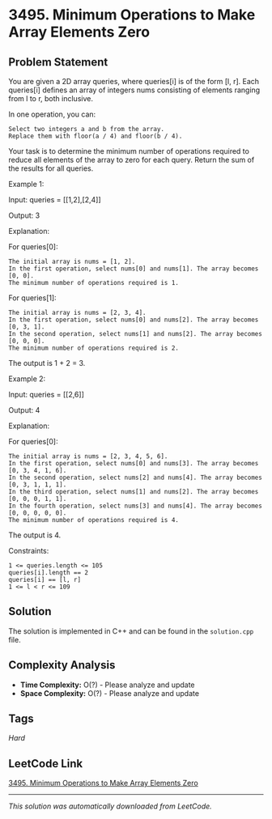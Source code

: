 # 3495. Minimum Operations to Make Array Elements Zero

## Problem Statement

You are given a 2D array queries, where queries[i] is of the form [l, r]. Each queries[i] defines an array of integers nums consisting of elements ranging from l to r, both inclusive.

In one operation, you can:

	Select two integers a and b from the array.
	Replace them with floor(a / 4) and floor(b / 4).

Your task is to determine the minimum number of operations required to reduce all elements of the array to zero for each query. Return the sum of the results for all queries.

Example 1:

Input: queries = [[1,2],[2,4]]

Output: 3

Explanation:

For queries[0]:

	The initial array is nums = [1, 2].
	In the first operation, select nums[0] and nums[1]. The array becomes [0, 0].
	The minimum number of operations required is 1.

For queries[1]:

	The initial array is nums = [2, 3, 4].
	In the first operation, select nums[0] and nums[2]. The array becomes [0, 3, 1].
	In the second operation, select nums[1] and nums[2]. The array becomes [0, 0, 0].
	The minimum number of operations required is 2.

The output is 1 + 2 = 3.

Example 2:

Input: queries = [[2,6]]

Output: 4

Explanation:

For queries[0]:

	The initial array is nums = [2, 3, 4, 5, 6].
	In the first operation, select nums[0] and nums[3]. The array becomes [0, 3, 4, 1, 6].
	In the second operation, select nums[2] and nums[4]. The array becomes [0, 3, 1, 1, 1].
	In the third operation, select nums[1] and nums[2]. The array becomes [0, 0, 0, 1, 1].
	In the fourth operation, select nums[3] and nums[4]. The array becomes [0, 0, 0, 0, 0].
	The minimum number of operations required is 4.

The output is 4.

Constraints:

	1 <= queries.length <= 105
	queries[i].length == 2
	queries[i] == [l, r]
	1 <= l < r <= 109

## Solution

The solution is implemented in C++ and can be found in the `solution.cpp` file.

## Complexity Analysis

- **Time Complexity:** O(?) - Please analyze and update
- **Space Complexity:** O(?) - Please analyze and update

## Tags

*Hard*

## LeetCode Link

[3495. Minimum Operations to Make Array Elements Zero](https://leetcode.com/problems/minimum-operations-to-make-array-elements-zero/)

---

*This solution was automatically downloaded from LeetCode.*
